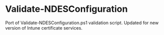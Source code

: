 # Validate-NDESConfiguration
 Port of Validate-NDESConfiguration.ps1 validation script. Updated for new version of Intune certificate services.
